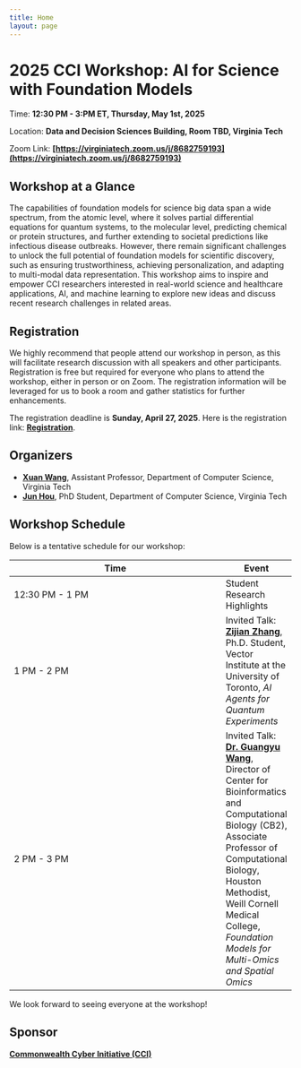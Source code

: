 ```yaml
---
title: Home
layout: page
---
```


# 2025 CCI Workshop: AI for Science with Foundation Models

Time: **12:30 PM - 3:PM ET, Thursday, May 1st, 2025**

Location: **Data and Decision Sciences Building, Room TBD, Virginia Tech**

Zoom Link: **[https://virginiatech.zoom.us/j/8682759193](https://virginiatech.zoom.us/j/8682759193)**


## Workshop at a Glance
The capabilities of foundation models for science big data span a wide spectrum, from the atomic level, where it solves partial differential equations for quantum systems, to the molecular level, predicting chemical or protein structures, and further extending to societal predictions like infectious disease outbreaks. However, there remain significant challenges to unlock the full potential of foundation models for scientific discovery, such as ensuring trustworthiness, achieving personalization, and adapting to multi-modal data representation. This workshop aims to inspire and empower CCI researchers interested in real-world science and healthcare applications, AI, and machine learning to explore new ideas and discuss recent research challenges in related areas. 


## Registration
We highly recommend that people attend our workshop in person, as this will facilitate research discussion with all speakers and other participants. Registration is free but required for everyone who plans to attend the workshop, either in person or on Zoom. The registration information will be leveraged for us to book a room and gather statistics for further enhancements.

The registration deadline is **Sunday, April 27, 2025**. Here is the registration link: [**Registration**](https://docs.google.com/forms/d/e/1FAIpQLSfglmDaF_TCaKWbVivQV4LXLORHOkpKnEn_JaIWet_DmtXySQ/viewform?usp=dialog).


## Organizers
- [**Xuan Wang**](https://xuanwang91.github.io/), Assistant Professor, Department of Computer Science, Virginia Tech
- [**Jun Hou**](https://www.linkedin.com/in/jun-hou-1392b8149/), PhD Student, Department of Computer Science, Virginia Tech


## Workshop Schedule
Below is a tentative schedule for our workshop:

<!--
|  Time | Event |
| -------- | ------- |
| 12:30 PM - 1 PM  | Student Research Highlights |
| 1 PM - 2 PM | Invited Talk: [**Zijian Zhang**](https://www.linkedin.com/in/zijian-zhang-uoft/?originalSubdomain=ca), Ph.D. Student, Vector Institute at the University of Toronto, _AI Agents for Quantum Experiments_ |
| 2 PM - 3 PM | Invited Talk: [**Dr. Guangyu Wang**](https://guangyuwanglab.github.io/web/), Director of Center for Bioinformatics and Computational Biology (CB2), Associate Professor of Computational Biology, Houston Methodist, Weill Cornell Medical College, _Foundation Models for Multi-Omics and Spatial Omics_ |
|  |  |
-->

<table>
  <thead>
    <tr>
      <th style="width: 800px;">Time</th>
      <th>Event</th>
    </tr>
  </thead>
  <tbody>
    <tr>
      <td>12:30 PM - 1 PM</td>
      <td>Student Research Highlights</td>
    </tr>
    <tr>
      <td>1 PM - 2 PM</td>
      <td>Invited Talk: <a href="https://www.linkedin.com/in/zijian-zhang-uoft/?originalSubdomain=ca"><b>Zijian Zhang</b></a>, Ph.D. Student, Vector Institute at the University of Toronto, <i>AI Agents for Quantum Experiments</i></td>
    </tr>
    <tr>
      <td>2 PM - 3 PM</td>
      <td>Invited Talk: <a href="https://guangyuwanglab.github.io/web/"><b>Dr. Guangyu Wang</b></a>, Director of Center for Bioinformatics and Computational Biology (CB2), Associate Professor of Computational Biology, Houston Methodist, Weill Cornell Medical College, <i>Foundation Models for Multi-Omics and Spatial Omics</i></td>
    </tr>
  </tbody>
</table>

We look forward to seeing everyone at the workshop!


## Sponsor
[**Commonwealth Cyber Initiative (CCI)**](https://cyberinitiative.org/)
